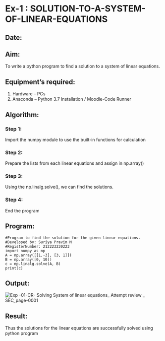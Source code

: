 # Ex-1 : SOLUTION-TO-A-SYSTEM-OF-LINEAR-EQUATIONS
## Date:
## Aim:
To write a python program to find a solution to a system of linear equations.
## Equipment’s required:
1. 	Hardware – PCs
2. 	Anaconda – Python 3.7 Installation / Moodle-Code Runner
## Algorithm:
### Step 1: 
Import the numpy module to use the built-in functions for calculation
### Step 2: 
Prepare the lists from each linear equations and assign in np.array()
### Step 3: 
Using the np.linalg.solve(), we can find the solutions.
### Step 4: 
End the program
## Program:
```
#Program to find the solution for the given linear equations.
#Developed by: Suriya Pravin M
#RegisterNumber: 212223230223
import numpy as np
A = np.array([[1,-3], [3, 1]])
B = np.array([0, 10])
c = np.linalg.solve(A, B) 
print(c)
```

## Output:
![Exp -01-CR- Solving System of linear equations_ Attempt review _ SEC_page-0001](https://github.com/user-attachments/assets/dc6996af-56e1-4400-8618-c66739288aef)


## Result: 
Thus the solutions for the linear equations are successfully solved using python program
